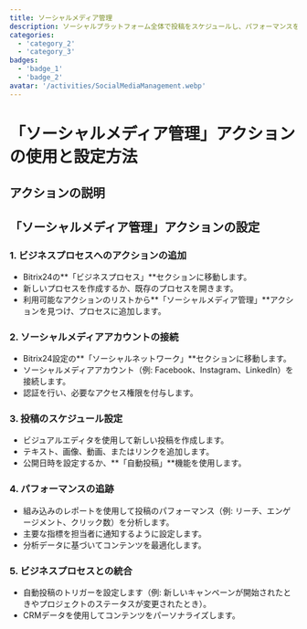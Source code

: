 ```yaml
---
title: ソーシャルメディア管理
description: ソーシャルプラットフォーム全体で投稿をスケジュールし、パフォーマンスを追跡します。
categories: 
  - 'category_2'
  - 'category_3'
badges: 
  - 'badge_1'
  - 'badge_2'
avatar: '/activities/SocialMediaManagement.webp'
---
```


# 「ソーシャルメディア管理」アクションの使用と設定方法

## アクションの説明

## **「ソーシャルメディア管理」アクションの設定**

### 1. ビジネスプロセスへのアクションの追加
- Bitrix24の**「ビジネスプロセス」**セクションに移動します。
- 新しいプロセスを作成するか、既存のプロセスを開きます。
- 利用可能なアクションのリストから**「ソーシャルメディア管理」**アクションを見つけ、プロセスに追加します。

### 2. ソーシャルメディアアカウントの接続
- Bitrix24設定の**「ソーシャルネットワーク」**セクションに移動します。
- ソーシャルメディアアカウント（例: Facebook、Instagram、LinkedIn）を接続します。
- 認証を行い、必要なアクセス権限を付与します。

### 3. 投稿のスケジュール設定
- ビジュアルエディタを使用して新しい投稿を作成します。
- テキスト、画像、動画、またはリンクを追加します。
- 公開日時を設定するか、**「自動投稿」**機能を使用します。

### 4. パフォーマンスの追跡
- 組み込みのレポートを使用して投稿のパフォーマンス（例: リーチ、エンゲージメント、クリック数）を分析します。
- 主要な指標を担当者に通知するように設定します。
- 分析データに基づいてコンテンツを最適化します。

### 5. ビジネスプロセスとの統合
- 自動投稿のトリガーを設定します（例: 新しいキャンペーンが開始されたときやプロジェクトのステータスが変更されたとき）。
- CRMデータを使用してコンテンツをパーソナライズします。